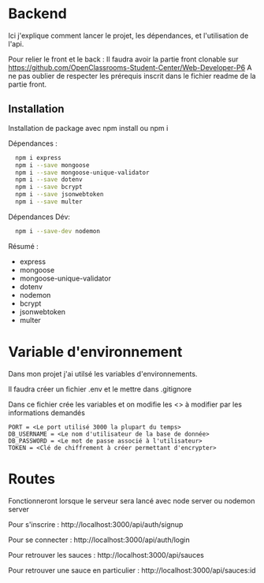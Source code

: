 # Backend 

Ici j'explique comment lancer le projet, les dépendances, et l'utilisation de l'api. 

Pour relier le front et le back :
Il faudra avoir la partie front clonable sur https://github.com/OpenClassrooms-Student-Center/Web-Developer-P6
A ne pas oublier de respecter les prérequis inscrit dans le fichier readme de la partie front.

## Installation

Installation de package avec npm install ou npm i

Dépendances :

```bash
  npm i express
  npm i --save mongoose
  npm i --save mongoose-unique-validator
  npm i --save dotenv
  npm i --save bcrypt
  npm i --save jsonwebtoken
  npm i --save multer
```
Dépendances Dév:

```bash
  npm i --save-dev nodemon
```
Résumé : 

- express
- mongoose 
- mongoose-unique-validator
- dotenv
- nodemon
- bcrypt
- jsonwebtoken
- multer

# Variable d'environnement

Dans mon projet j'ai utilsé les variables d'environnements.

Il faudra créer un fichier .env et le mettre dans .gitignore

Dans ce fichier crée les variables et on modifie les <> à modifier par les informations demandés

``` 
PORT = <Le port utilisé 3000 la plupart du temps>
DB_USERNAME = <Le nom d'utilisateur de la base de donnée>
DB_PASSWORD = <Le mot de passe associé à l'utilisateur>
TOKEN = <Clé de chiffrement à créer permettant d'encrypter>
```

# Routes

Fonctionneront lorsque le serveur sera lancé avec node server ou nodemon server

Pour s'inscrire : 
http://localhost:3000/api/auth/signup

Pour se connecter :
http://localhost:3000/api/auth/login

Pour retrouver les sauces : 
http://localhost:3000/api/sauces

Pour retrouver une sauce en particulier : 
http://localhost:3000/api/sauces:id

